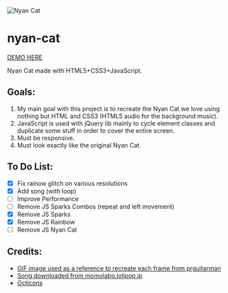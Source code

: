 ![Nyan Cat](http://cristurm.com/wp-content/uploads/2013/11/nyan-cat1.png)

nyan-cat
========

[DEMO HERE](http://cristurm.github.io/nyan-cat/)

Nyan Cat made with HTML5+CSS3+JavaScript.

Goals:
------

1. My main goal with this project is to recreate the Nyan Cat we love using nothing but HTML and CSS3 (HTML5 audio for the background music).
2. JavaScript is used with jQuery lib mainly to cycle element classes and duplicate some stuff in order to cover the entire screen.
3. Must be responsive.
4. Must look exactly like the original Nyan Cat.

To Do List:
-----------

- [x] Fix rainow glitch on various resolutions
- [x] Add song (with loop)
- [ ] Improve Performance
- [ ] Remove JS Sparks Combos (repeat and left movement)
- [x] Remove JS Sparks
- [x] Remove JS Rainbow
- [ ] Remove JS Nyan Cat

Credits:
--------

- [GIF image used as a reference to recreate each frame from prguitarman](http://www.prguitarman.com/?id=348)
- [Song downloaded from momolabo.lolipop.jp](http://momolabo.lolipop.jp/nyancatsong/Nyan/Nyanyanyanyanyanyanya%21.html)
- [Octicons](https://octicons.github.com/)
